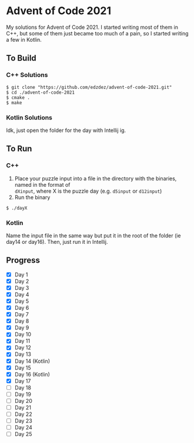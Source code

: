 # Advent of Code 2021

My solutions for Advent of Code 2021. I started writing most of them in C++, but some of them just became too much of a
pain, so I started writing a few in Kotlin.

## To Build

### C++ Solutions

```shell
$ git clone "https://github.com/edzdez/advent-of-code-2021.git"
$ cd ./advent-of-code-2021
$ cmake .
$ make
```

### Kotlin Solutions

Idk, just open the folder for the day with Intellij ig.

## To Run

### C++

1. Place your puzzle input into a file in the directory with the binaries, named in the format of  
   `dXinput`, where X is the puzzle day (e.g. `d5input` or `d12input`)
2. Run the binary

```shell
$ ./dayX 
```

### Kotlin

Name the input file in the same way but put it in the root of the folder (ie day14 or day16). Then, just run it in
Intellij.

## Progress

- [x] Day 1
- [x] Day 2
- [x] Day 3
- [x] Day 4
- [x] Day 5
- [x] Day 6
- [x] Day 7
- [x] Day 8
- [x] Day 9
- [x] Day 10
- [x] Day 11
- [x] Day 12
- [x] Day 13
- [x] Day 14 (Kotlin)
- [x] Day 15
- [x] Day 16 (Kotlin)
- [x] Day 17
- [ ] Day 18
- [ ] Day 19
- [ ] Day 20
- [ ] Day 21
- [ ] Day 22
- [ ] Day 23
- [ ] Day 24
- [ ] Day 25
